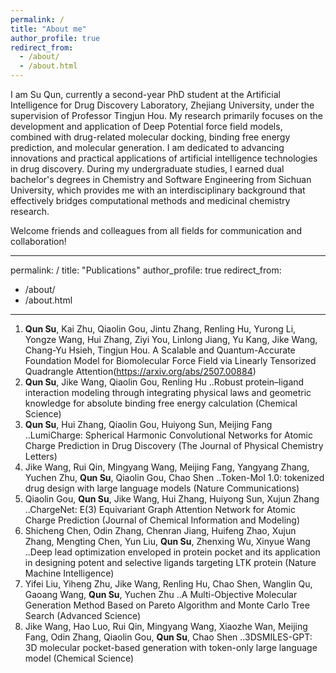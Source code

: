 ```yaml
---
permalink: /
title: "About me"
author_profile: true
redirect_from: 
  - /about/
  - /about.html
---
```


I am Su Qun, currently a second-year PhD student at the Artificial Intelligence for Drug Discovery Laboratory, Zhejiang University, under the supervision of Professor Tingjun Hou. My research primarily focuses on the development and application of Deep Potential force field models, combined with drug-related molecular docking, binding free energy prediction, and molecular generation. I am dedicated to advancing innovations and practical applications of artificial intelligence technologies in drug discovery. During my undergraduate studies, I earned dual bachelor's degrees in Chemistry and Software Engineering from Sichuan University, which provides me with an interdisciplinary background that effectively bridges computational methods and medicinal chemistry research.

Welcome friends and colleagues from all fields for communication and collaboration!

---
permalink: /
title: "Publications"
author_profile: true
redirect_from: 
  - /about/
  - /about.html
---
1. **Qun Su**, Kai Zhu, Qiaolin Gou, Jintu Zhang, Renling Hu, Yurong Li, Yongze Wang, Hui Zhang, Ziyi You, Linlong Jiang, Yu Kang, Jike Wang, Chang-Yu Hsieh, Tingjun Hou. A Scalable and Quantum-Accurate Foundation Model for Biomolecular Force Field via Linearly Tensorized Quadrangle Attention(https://arxiv.org/abs/2507.00884)
2. **Qun Su**, Jike Wang, Qiaolin Gou, Renling Hu ..Robust protein–ligand interaction modeling through integrating physical laws and geometric knowledge for absolute binding free energy calculation (Chemical Science)
3. **Qun Su**, Hui Zhang, Qiaolin Gou, Huiyong Sun, Meijing Fang ..LumiCharge: Spherical Harmonic Convolutional Networks for Atomic Charge Prediction in Drug Discovery (The Journal of Physical Chemistry Letters)
4. Jike Wang, Rui Qin, Mingyang Wang, Meijing Fang, Yangyang Zhang, Yuchen Zhu, **Qun Su**, Qiaolin Gou, Chao Shen ..Token-Mol 1.0: tokenized drug design with large language models (Nature Communications)
5. Qiaolin Gou, **Qun Su**, Jike Wang, Hui Zhang, Huiyong Sun, Xujun Zhang ..ChargeNet: E(3) Equivariant Graph Attention Network for Atomic Charge Prediction (Journal of Chemical Information and Modeling)
6. Shicheng Chen, Odin Zhang, Chenran Jiang, Huifeng Zhao, Xujun Zhang, Mengting Chen, Yun Liu, **Qun Su**, Zhenxing Wu, Xinyue Wang ..Deep lead optimization enveloped in protein pocket and its application in designing potent and selective ligands targeting LTK protein (Nature Machine Intelligence)
7. Yifei Liu, Yiheng Zhu, Jike Wang, Renling Hu, Chao Shen, Wanglin Qu, Gaoang Wang, **Qun Su**, Yuchen Zhu ..A Multi-Objective Molecular Generation Method Based on Pareto Algorithm and Monte Carlo Tree Search (Advanced Science)
8. Jike Wang, Hao Luo, Rui Qin, Mingyang Wang, Xiaozhe Wan, Meijing Fang, Odin Zhang, Qiaolin Gou, **Qun Su**, Chao Shen ..3DSMILES-GPT: 3D molecular pocket-based generation with token-only large language model (Chemical Science)
   
